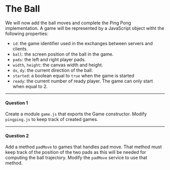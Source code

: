The Ball
========

We will now add the ball moves and complete the Ping Pong implementation.
A game will be represented by a JavaScript object witht the following
properties:

  * `id`: the game identifier used in the exchanges between servers and clients.
  * `ball`: the screen position of the ball in the game.
  * `pads`: the left and right player pads.
  * `width`, `height`: the canvas width and height.
  * `dx`, `dy`: the current direction of the ball.
  * `started`: a boolean equal to `true` when the game is started
  * `ready`: the current number of ready player. The game can only start when
equal to 2.

*****************************************************************************
#### Question 1 ####

Create a module `game.js` that exports the Game constructor. Modify
`pingping.js` to keep track of created games.


*****************************************************************************
#### Question 2 ####

Add a method `padMove` to games that handles pad move. That method
must keep track of the position of the two pads as this will be needed
for computing the ball trajectory. Modify the `padMove` service to
use that method.
